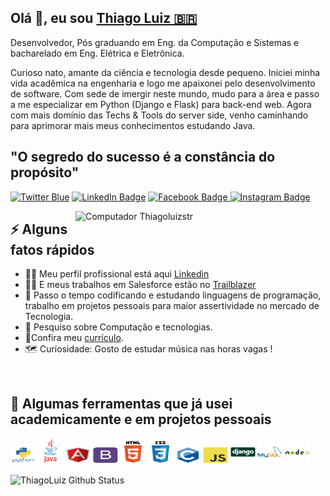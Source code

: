 <h2>Olá 👋, eu sou <a href="https://github.com/Thiagoluizstr">Thiago Luiz  🇧🇷 </a></h2>

<p>Desenvolvedor, Pós graduando em Eng. da Computação e Sistemas e bacharelado em Eng. Elétrica e Eletrônica. </p><p> Curioso nato, amante da ciência e tecnologia desde pequeno. Iniciei minha vida acadêmica na engenharia e logo me apaixonei pelo desenvolvimento de software. Com sede de imergir neste mundo, mudo para a área e passo a me especializar em Python (Django e Flask) para back-end web. Agora com mais domínio das Techs & Tools do server side, venho caminhando para aprimorar mais meus conhecimentos estudando Java. 

<h2>"O segredo do sucesso é a constância do propósito" </h2>
 <a href="https://twitter.com/Thiagoluizstr" target="_blank" rel="noreferrer"><img src="https://img.shields.io/badge/-@Thiagoluizstr-0077B5?style=flat-square&amp;labelColor=0077B5&amp;logo=twitter&amp;link=https://twitter.com/Thiagoluizstr/" 
 alt="Twitter Blue"></a> 
 <a href="https://www.linkedin.com/in/thiago-luiz-str/" target="_blank" rel="noreferrer"><img src="https://img.shields.io/badge/-@Thiagoluizstr-0077B5?style=flat-square&amp;labelColor=0077B5&amp;logo=LinkedIn&amp;link=https://www.linkedin.com/in/thiago-luiz-str/" alt="LinkedIn Badge"></a> 
<a href="https://www.facebook.com/thiago.luizpinto.5/" target="_blank" rel="noreferrer"><img src="https://img.shields.io/badge/-@thiago.luizpinto.5-1ca0f1?style=flat&labelColor=1ca0f1&logo=facebook&logoColor=white&link=https://facebook.com/mazarafa7" alt="Facebook Badge"> </a> 
<a href="https://www.instagram.com/thiagoluizblt/" target="_blank" rel="noreferrer"><img src="https://img.shields.io/badge/-@thiagoluizblt-purple?style=flat&logo=instagram&logoColor=white&link=https://instagram.com/mazarafa/" 
alt="Instagram Badge"></a>
<!-- <a href="thiagoluizstr@hotmail.com"><img scr="https://img.shields.io/badge/-rafinha.dev-c14438?style=flat&logo=Outlook&logoColor=white&link=mailto:rafinha.dev@outlook.com" alt="Outlook Badge"></a> -->

</p>

<img src="https://raw.githubusercontent.com/MicaelliMedeiros/micaellimedeiros/master/image/computer-illustration.png" min-width="400px" max-width="400px" width="400px" align="right" alt="Computador Thiagoluizstr">
<h2>⚡️ Alguns fatos rápidos</h2>
<ul>
 	<li>👨‍💻 Meu perfil profissional está aqui <a href="https://www.linkedin.com/in/thiago-luiz-str/">Linkedin</a></li>	
	<li>👨‍🎓 E meus trabalhos em Salesforce estão no <a href="https://trailblazer.me/id/tluizpinto"> Trailblazer </a></li>	
    <li>💬 Passo o tempo codificando e estudando linguagens de programação, trabalho em projetos pessoais para maior assertividade no mercado de Tecnologia.</li>	    
    <li> 🔎 Pesquiso sobre Computação e tecnologias.</li>	    	    <li>📙Confira meu <a href="https://thiagoluizstr.github.io/Curriculo_HTML/">currículo</a>.</li>
    <li>🗺️ Curiosidade: Gosto de estudar música nas horas vagas !</li>	
</ul>	</ul> <br>


<h2>🔧 Algumas ferramentas que já usei academicamente e em projetos pessoais </h2>
<p align="left">
 <img src="https://raw.githubusercontent.com/devicons/devicon/master/icons/python/python-original-wordmark.svg" alt="python" width="40" height="25" />
    <img src="https://raw.githubusercontent.com/devicons/devicon/master/icons/java/java-original-wordmark.svg" alt="java" width="40" height="40" />
    <img src="https://raw.githubusercontent.com/devicons/devicon/master/icons/angularjs/angularjs-original.svg" alt="angular-js" width="40" height="25" />
    <img src="https://raw.githubusercontent.com/devicons/devicon/master/icons/bootstrap/bootstrap-plain.svg" alt="bootstrap" width="40" height="25" />
    <img src="https://raw.githubusercontent.com/devicons/devicon/master/icons/html5/html5-original-wordmark.svg" alt="html5" width="40" height="35" />
    <img src="https://raw.githubusercontent.com/devicons/devicon/master/icons/css3/css3-original-wordmark.svg" alt="css3" width="40" height="35" />
    <img src="https://raw.githubusercontent.com/devicons/devicon/master/icons/c/c-original.svg" alt="c" width="40" height="25" />
    <img src="https://raw.githubusercontent.com/devicons/devicon/master/icons/javascript/javascript-original.svg" alt="javascript" width="40" height="25" />
    <img src="https://raw.githubusercontent.com/devicons/devicon/master/icons/django/django-original.svg" alt="typescript" width="40" height="35" />
    <img src="https://raw.githubusercontent.com/devicons/devicon/master/icons/mysql/mysql-original-wordmark.svg" alt="mysql" width="40" height="35" />
    <img src="https://raw.githubusercontent.com/devicons/devicon/master/icons/nodejs/nodejs-original-wordmark.svg" alt="nodejs" width="40" height="35" />
	
</p>

<img align="center" src="https://github-readme-stats.vercel.app/api?username=Thiagoluizstr&show_icons=true&hide_border=true" alt="ThiagoLuiz Github Status">
